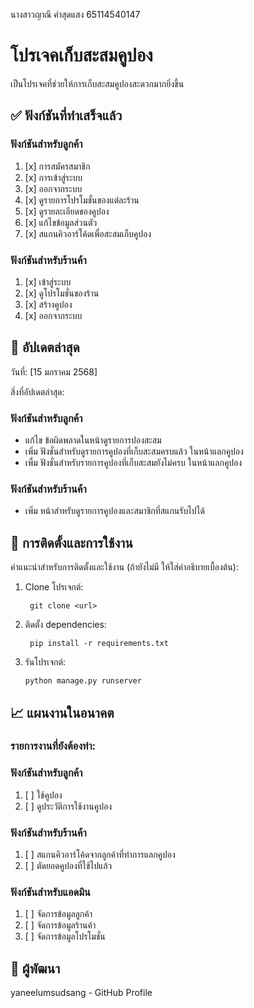 นางสาวญาณี คำสุดแสง 65114540147

# โปรเจคเก็บสะสมคูปอง
เป็นโปรเจคที่ช่วยให้การเก็บสะสมคูปองสะดวกมากยิ่งขึ้น

## ✅ ฟังก์ชันที่ทำเสร็จแล้ว

### ฟังก์ชันสำหรับลูกค้า
1. [x] การสมัครสมาชิก
2. [x] การเข้าสู่ระบบ
3. [x] ออกจากระบบ
4. [x] ดูรายการโปรโมชั่นของแต่ละร้าน
5. [x] ดูรายละเอียดของคูปอง
6. [x] แก้ไขข้อมูลส่วนตัว
7. [x] สแกนคิวอาร์โค้ดเพื่อสะสมเก็บคูปอง

### ฟังก์ชันสำหรับร้านค้า
1. [x] เข้าสู่ระบบ
2. [x] ดูโปรโมชั่นของร้าน
3. [x] สร้างคูปอง
4. [x] ออกจากระบบ

## 📌 อัปเดตล่าสุด

วันที่: [15 มกราคม 2568]

สิ่งที่อัปเดตล่าสุด:

### ฟังก์ชันสำหรับลูกค้า
- แก้ไข ข้อผิดพลาดในหน้าดูรายการปองสะสม 
- เพิ่ม ฟังชั่นสำหรับดูรายการคูปองที่เก็บสะสมครบแล้ว ในหน้าแลกคูปอง
- เพื่ม ฟังชั่นสำหรับรายการคูปองที่เก็บสะสมยังไม่ครบ ในหน้าแลกคูปอง

### ฟังก์ชันสำหรับร้านค้า
- เพิ่ม หน้าสำหรับดูรายการคูปองและสมาชิกที่สแกนรับไปได้


## 🚀 การติดตั้งและการใช้งาน
คำแนะนำสำหรับการติดตั้งและใช้งาน (ถ้ายังไม่มี ให้ใส่คำอธิบายเบื้องต้น):

1. Clone โปรเจกต์:

        git clone <url>

2. ติดตั้ง dependencies:

        pip install -r requirements.txt

3. รันโปรเจกต์:

       python manage.py runserver

## 📈 แผนงานในอนาคต

### รายการงานที่ยังต้องทำ:

### ฟังก์ชันสำหรับลูกค้า
1. [ ] ใช้คูปอง
2. [ ] ดูประวัติการใช้งานคูปอง

### ฟังก์ชันสำหรับร้านค้า
1. [ ] สแกนคิวอาร์โค้ดจากลูกค้าที่ทำการแลกคูปอง
2. [ ] ตัดยอดคูปองที่ใช้ไปแล้ว

### ฟังก์ชันสำหรับแอดมิน
1. [ ] จัดการข้อมูลลูกค้า
2. [ ] จัดการข้อมูลร้านค้า
3. [ ] จัดการข้อมูลโปรโมชั่น

## 👤 ผู้พัฒนา
yaneelumsudsang - GitHub Profile